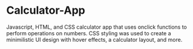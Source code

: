 # Calculator-App
Javascript, HTML, and CSS calculator app that uses onclick functions to perform operations on numbers. CSS styling was used to create a minimilistic UI design with hover effects, a calculator layout, and more. 
